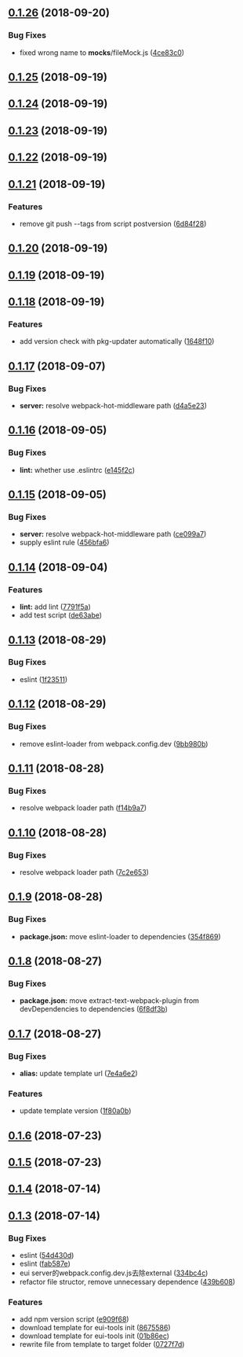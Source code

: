 <a name="0.1.26"></a>
## [0.1.26](https://github.com/MST-EUI/eui-cli/compare/v0.1.25...v0.1.26) (2018-09-20)


### Bug Fixes

* fixed wrong name to __mocks__/fileMock.js ([4ce83c0](https://github.com/MST-EUI/eui-cli/commit/4ce83c0))



<a name="0.1.25"></a>
## [0.1.25](https://github.com/MST-EUI/eui-cli/compare/v0.1.24...v0.1.25) (2018-09-19)



<a name="0.1.24"></a>
## [0.1.24](https://github.com/MST-EUI/eui-cli/compare/v0.1.23...v0.1.24) (2018-09-19)



<a name="0.1.23"></a>
## [0.1.23](https://github.com/MST-EUI/eui-cli/compare/v0.1.22...v0.1.23) (2018-09-19)



<a name="0.1.22"></a>
## [0.1.22](https://github.com/MST-EUI/eui-cli/compare/v0.1.21...v0.1.22) (2018-09-19)



<a name="0.1.21"></a>
## [0.1.21](https://github.com/MST-EUI/eui-cli/compare/v0.1.20...v0.1.21) (2018-09-19)


### Features

* remove git push --tags from script postversion ([6d84f28](https://github.com/MST-EUI/eui-cli/commit/6d84f28))



<a name="0.1.20"></a>
## [0.1.20](https://github.com/MST-EUI/eui-cli/compare/v0.1.19...v0.1.20) (2018-09-19)



<a name="0.1.19"></a>
## [0.1.19](https://github.com/MST-EUI/eui-cli/compare/v0.1.18...v0.1.19) (2018-09-19)



<a name="0.1.18"></a>
## [0.1.18](https://github.com/MST-EUI/eui-cli/compare/v0.1.17...v0.1.18) (2018-09-19)


### Features

* add version check with pkg-updater automatically ([1648f10](https://github.com/MST-EUI/eui-cli/commit/1648f10))



<a name="0.1.17"></a>
## [0.1.17](https://github.com/MST-EUI/eui-cli/compare/v0.1.16...v0.1.17) (2018-09-07)


### Bug Fixes

* **server:** resolve webpack-hot-middleware path ([d4a5e23](https://github.com/MST-EUI/eui-cli/commit/d4a5e23))



<a name="0.1.16"></a>
## [0.1.16](https://github.com/MST-EUI/eui-cli/compare/v0.1.15...v0.1.16) (2018-09-05)


### Bug Fixes

* **lint:** whether use .eslintrc ([e145f2c](https://github.com/MST-EUI/eui-cli/commit/e145f2c))



<a name="0.1.15"></a>
## [0.1.15](https://github.com/MST-EUI/eui-cli/compare/v0.1.14...v0.1.15) (2018-09-05)


### Bug Fixes

* **server:** resolve webpack-hot-middleware path ([ce099a7](https://github.com/MST-EUI/eui-cli/commit/ce099a7))
* supply eslint rule ([456bfa6](https://github.com/MST-EUI/eui-cli/commit/456bfa6))



<a name="0.1.14"></a>
## [0.1.14](https://github.com/MST-EUI/eui-cli/compare/v0.1.13...v0.1.14) (2018-09-04)


### Features

* **lint:** add lint ([7791f5a](https://github.com/MST-EUI/eui-cli/commit/7791f5a))
* add test script ([de63abe](https://github.com/MST-EUI/eui-cli/commit/de63abe))



<a name="0.1.13"></a>
## [0.1.13](https://github.com/MST-EUI/eui-cli/compare/v0.1.12...v0.1.13) (2018-08-29)


### Bug Fixes

* eslint ([1f23511](https://github.com/MST-EUI/eui-cli/commit/1f23511))



<a name="0.1.12"></a>
## [0.1.12](https://github.com/MST-EUI/eui-cli/compare/v0.1.11...v0.1.12) (2018-08-29)


### Bug Fixes

* remove eslint-loader from webpack.config.dev ([9bb980b](https://github.com/MST-EUI/eui-cli/commit/9bb980b))



<a name="0.1.11"></a>
## [0.1.11](https://github.com/MST-EUI/eui-cli/compare/v0.1.10...v0.1.11) (2018-08-28)


### Bug Fixes

* resolve webpack loader path ([f14b9a7](https://github.com/MST-EUI/eui-cli/commit/f14b9a7))



<a name="0.1.10"></a>
## [0.1.10](https://github.com/MST-EUI/eui-cli/compare/v0.1.9...v0.1.10) (2018-08-28)


### Bug Fixes

* resolve webpack loader path ([7c2e653](https://github.com/MST-EUI/eui-cli/commit/7c2e653))



<a name="0.1.9"></a>
## [0.1.9](https://github.com/MST-EUI/eui-cli/compare/v0.1.8...v0.1.9) (2018-08-28)


### Bug Fixes

* **package.json:** move eslint-loader to dependencies ([354f869](https://github.com/MST-EUI/eui-cli/commit/354f869))



<a name="0.1.8"></a>
## [0.1.8](https://github.com/MST-EUI/eui-cli/compare/v0.1.7...v0.1.8) (2018-08-27)


### Bug Fixes

* **package.json:** move extract-text-webpack-plugin from devDependencies to dependencies ([6f8df3b](https://github.com/MST-EUI/eui-cli/commit/6f8df3b))



<a name="0.1.7"></a>
## [0.1.7](https://github.com/MST-EUI/eui-cli/compare/v0.1.6...v0.1.7) (2018-08-27)


### Bug Fixes

* **alias:** update template url ([7e4a6e2](https://github.com/MST-EUI/eui-cli/commit/7e4a6e2))


### Features

* update template version ([1f80a0b](https://github.com/MST-EUI/eui-cli/commit/1f80a0b))



<a name="0.1.6"></a>
## [0.1.6](https://github.com/MST-EUI/eui-cli/compare/v0.1.5...v0.1.6) (2018-07-23)



<a name="0.1.5"></a>
## [0.1.5](https://github.com/MST-EUI/eui-cli/compare/v0.1.4...v0.1.5) (2018-07-23)



<a name="0.1.4"></a>
## [0.1.4](https://github.com/MST-EUI/eui-cli/compare/v0.1.3...v0.1.4) (2018-07-14)



<a name="0.1.3"></a>
## [0.1.3](https://github.com/MST-EUI/eui-cli/compare/01b86ec...v0.1.3) (2018-07-14)


### Bug Fixes

* eslint ([54d430d](https://github.com/MST-EUI/eui-cli/commit/54d430d))
* eslint ([fab587e](https://github.com/MST-EUI/eui-cli/commit/fab587e))
* eui server的webpack.config.dev.js去除external ([334bc4c](https://github.com/MST-EUI/eui-cli/commit/334bc4c))
* refactor file structor, remove unnecessary dependence ([439b608](https://github.com/MST-EUI/eui-cli/commit/439b608))


### Features

* add npm version script ([e909f68](https://github.com/MST-EUI/eui-cli/commit/e909f68))
* download template for eui-tools init ([8675586](https://github.com/MST-EUI/eui-cli/commit/8675586))
* download template for eui-tools init ([01b86ec](https://github.com/MST-EUI/eui-cli/commit/01b86ec))
* rewrite file from template to target folder ([0727f7d](https://github.com/MST-EUI/eui-cli/commit/0727f7d))



